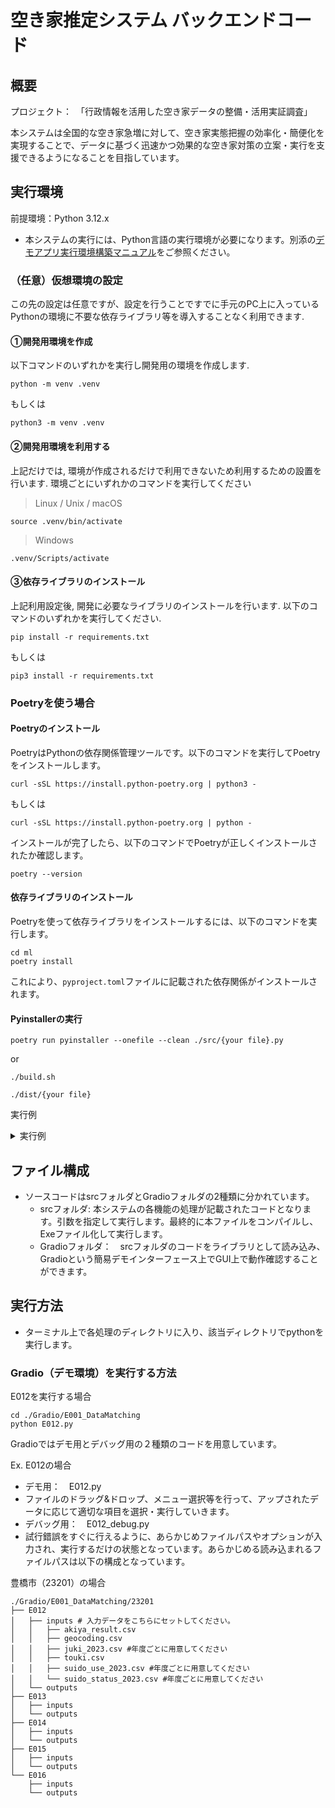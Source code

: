 # 空き家推定システム バックエンドコード

## 概要

プロジェクト：　「行政情報を活用した空き家データの整備・活用実証調査」

本システムは全国的な空き家急増に対して、空き家実態把握の効率化・簡便化を実現することで、データに基づく迅速かつ効果的な空き家対策の立案・実行を支援できるようになることを目指しています。

## 実行環境

前提環境：Python 3.12.x

- 本システムの実行には、Python言語の実行環境が必要になります。別添の[デモアプリ実行環境構築マニュアル](https://microgeodata.sharepoint.com/:w:/r/sites/ProjectLINKS-ProjectLINKS/Shared%20Documents/LINKS07%20%E8%A1%8C%E6%94%BF%E6%83%85%E5%A0%B1%E3%82%92%E6%B4%BB%E7%94%A8%E3%81%97%E3%81%9F%E7%A9%BA%E3%81%8D%E5%AE%B6%E3%83%87%E3%83%BC%E3%82%BF%E3%81%AE%E6%95%B4%E5%82%99%E3%83%BB%E6%B4%BB%E7%94%A8%E5%AE%9F%E8%A8%BC%E8%AA%BF%E6%9F%BB/80_%E4%B8%AD%E9%96%93%E7%B4%8D%E5%93%81/%E3%83%90%E3%83%83%E3%82%AF%E3%82%A8%E3%83%B3%E3%83%89%E3%83%AC%E3%83%93%E3%83%A5%E3%83%BC%E4%BC%9A%E8%B3%87%E6%96%99/%E3%83%86%E3%82%99%E3%83%A2%E3%82%A2%E3%83%95%E3%82%9A%E3%83%AA%E5%AE%9F%E8%A1%8C%E7%92%B0%E5%A2%83%E6%A7%8B%E7%AF%89%E3%83%9E%E3%83%8B%E3%83%A5%E3%82%A2%E3%83%AB.docx?d=w3417f162b6994cb79d07d1122c4b81ba&csf=1&web=1&e=4zKI8v)をご参照ください。

### （任意）仮想環境の設定

この先の設定は任意ですが、設定を行うことですでに手元のPC上に入っているPythonの環境に不要な依存ライブラリ等を導入することなく利用できます.

#### ①開発用環境を作成

以下コマンドのいずれかを実行し開発用の環境を作成します.

```
python -m venv .venv
```

もしくは

```
python3 -m venv .venv
```

#### ②開発用環境を利用する

上記だけでは, 環境が作成されるだけで利用できないため利用するための設置を行います.
環境ごとにいずれかのコマンドを実行してください

> Linux / Unix / macOS

```
source .venv/bin/activate
```

> Windows

```
.venv/Scripts/activate
```

#### ③依存ライブラリのインストール

上記利用設定後, 開発に必要なライブラリのインストールを行います.
以下のコマンドのいずれかを実行してください.

```
pip install -r requirements.txt
```

もしくは

```
pip3 install -r requirements.txt
```

### Poetryを使う場合

#### Poetryのインストール

PoetryはPythonの依存関係管理ツールです。以下のコマンドを実行してPoetryをインストールします。

```
curl -sSL https://install.python-poetry.org | python3 -
```

もしくは

```
curl -sSL https://install.python-poetry.org | python -
```

インストールが完了したら、以下のコマンドでPoetryが正しくインストールされたか確認します。

```
poetry --version
```

#### 依存ライブラリのインストール

Poetryを使って依存ライブラリをインストールするには、以下のコマンドを実行します。

```
cd ml
poetry install
```

これにより、`pyproject.toml`ファイルに記載された依存関係がインストールされます。

#### Pyinstallerの実行

```
poetry run pyinstaller --onefile --clean ./src/{your file}.py
```

or

```
./build.sh
```

```
./dist/{your file}
```

実行例

<details>
<summary>実行例</summary>

```


- IF001:
  ./dist/IF001 --parameters '{\"output_path\": \"C:/source_code/links-akiya/ml/dist/\", \"database_path\": \"C:/source_code/links-akiya/ml/database.db\", \"settings\": {\"reference_date\": \"2023-03-20\", \"advanced\": {\"n_gram_size\": \"1\", \"similarity_threshold\": \"0.95\", \"joining_method\": \"intersection\"}}, \"data\": {\"resident_registry\": {\"path\": \"C:/23211/E012/inputs/juki_2023.csv\", \"columns\": {\"household_code\": \"世帯コード\", \"birthdate\": \"生年月日\", \"gender\": \"性別\", \"resident_date\": \"住定異動年月日\", \"address\": \"住所\"}}, \"water_status\": {\"path\": \"C:/23211/E012/inputs/suido_status_2023.csv\", \"columns\": {\"water_disconnection_flag\": \"開閉栓区分\", \"water_disconnection_date\": \"使用中止日\", \"water_supply_number\": \"水道番号\", \"water_connection_flag\": \"使用開始日\", \"address\": \"設置場所\"}},\"buidling_polygon\": {\"path\": \"C:/23211/E016/inputs/toyota_lod0_attributes.csv\", \"columns\": {\"building_id\": \"buildingID\"}}, \"water_supply_usage\": {\"path\": \"C:/23211/E012/inputs/suido_use_2023.csv\", \"columns\": {\"water_supply_number\": \"水道番号\", \"water_usage\": \"使用水量\", \"water_recorded_date\": \"検針年月日\"}}, \"land_registry\": {\"path\": \"C:/23211/E012/inputs/touki.csv\", \"columns\": {\"address\": \"住所\", \"structure_name\": \"登記構造\", \"registration_date\": \"登記日付\"}}, \"vacant_house\": {\"path\": \"C:/23211/E012/inputs/akiya_result.csv\", \"columns\": {\"vacant_house_id\": \"ID\", \"address\": \"住所\", \"latitude\": \"経度\", \"longitude\": \"緯度\"}}, \"geocoding\": {\"path\": \"C:/23211/E012/inputs/geocoding.csv\"}, \"census\": {\"path\": \"C:/23211/E016/inputs/r2ka23.gpkg\"}}}'
- IF002:
  ./dist/IF002 --parameters '{\"input_path\": \"C:/23211/E021/inputs/D901.csv\", \"database_path\": \"C:/source_code/links-akiya/ml/database.db\", \"test_size\": 0.3, \"n_splits\": 3, \"undersample\": \"\", \"undersample_ratio\": 3.0, \"threshold\": 0.3, \"hyperparameter_flag\": \"\", \"n_trials\": 100, \"lambda_l1\": 0, \"lambda_l2\": 0, \"num_leaves\": 31, \"feature_fraction\": 1.0, \"bagging_fraction\": 1.0, \"bagging_freq\": 0, \"min_data_in_leaf\": 20, \"output_path\": \"C:/source_code/links-akiya/ml/dist/\"}'
- IF003:
  ./dist/IF003 --parameters '{\"output_path\": \"C:/source_code/links-akiya/ml/dist/\", \"dataset_path\": \"C:/source_code/links-akiya/ml/database.db\", \"threshold\": \"0.3\", \"area_grouping\": { \"path\": \"C:/23211/E022/inputs/D902.csv\"}, \"model_path\": \"C:/23211/E022/inputs/models.zip\", \"spatial_file\": \"C:/23211/E016/inputs/r2ka23.gpkg\" }'
- IF004:
  ./dist/IF004 --parameters '{\"output_path\": \"C:/source_code/links-akiya/ml/dist/\", \"dataset_path\": \"C:/source_code/links-akiya/ml/database.db\", \"input_file\": \"C:/path/833817ba-6dc9-4f64-999b-18f13beb1d93.csv\", \"ouput_file_type\": \"csv\", \"output_coordinate\": \"4326\" }'
```

</details>

## ファイル構成

- ソースコードはsrcフォルダとGradioフォルダの2種類に分かれています。
  - srcフォルダ: 本システムの各機能の処理が記載されたコードとなります。引数を指定して実行します。最終的に本ファイルをコンパイルし、Exeファイル化して実行します。
  - Gradioフォルダ：　srcフォルダのコードをライブラリとして読み込み、Gradioという簡易デモインターフェース上でGUI上で動作確認することができます。

## 実行方法

- ターミナル上で各処理のディレクトリに入り、該当ディレクトリでpythonを実行します。

### Gradio（デモ環境）を実行する方法

E012を実行する場合

```
cd ./Gradio/E001_DataMatching
python E012.py
```

Gradioではデモ用とデバッグ用の２種類のコードを用意しています。

Ex. E012の場合

- デモ用：　E012.py
- ファイルのドラッグ&ドロップ、メニュー選択等を行って、アップされたデータに応じて適切な項目を選択・実行していきます。
- デバッグ用：　E012_debug.py
- 試行錯誤をすぐに行えるように、あらかじめファイルパスやオプションが入力され、実行するだけの状態となっています。あらかじめる読み込まれるファイルパスは以下の構成となっています。

豊橋市（23201）の場合

```
./Gradio/E001_DataMatching/23201
├── E012
│   ├── inputs # 入力データをこちらにセットしてください。
│   │   ├── akiya_result.csv
│   │   ├── geocoding.csv
│   │   ├── juki_2023.csv #年度ごとに用意してください
│   │   ├── touki.csv
│   │   ├── suido_use_2023.csv #年度ごとに用意してください
│   │   └── suido_status_2023.csv #年度ごとに用意してください
│   └── outputs
├── E013
│   ├── inputs
│   └── outputs
├── E014
│   ├── inputs
│   └── outputs
├── E015
│   ├── inputs
│   └── outputs
└── E016
    ├── inputs
    └── outputs
```
